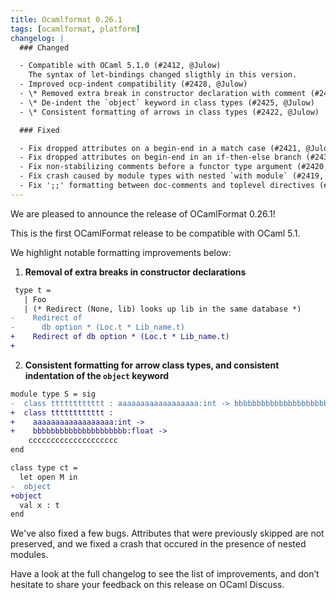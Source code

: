 ```yaml
---
title: Ocamlformat 0.26.1
tags: [ocamlformat, platform]
changelog: |
  ### Changed

  - Compatible with OCaml 5.1.0 (#2412, @Julow)
    The syntax of let-bindings changed sligthly in this version.
  - Improved ocp-indent compatibility (#2428, @Julow)
  - \* Removed extra break in constructor declaration with comment (#2429, @Julow)
  - \* De-indent the `object` keyword in class types (#2425, @Julow)
  - \* Consistent formatting of arrows in class types (#2422, @Julow)

  ### Fixed

  - Fix dropped attributes on a begin-end in a match case (#2421, @Julow)
  - Fix dropped attributes on begin-end in an if-then-else branch (#2436, @gpetiot)
  - Fix non-stabilizing comments before a functor type argument (#2420, @Julow)
  - Fix crash caused by module types with nested `with module` (#2419, @Julow)
  - Fix ';;' formatting between doc-comments and toplevel directives (#2432, @gpetiot)
---
```


We are pleased to announce the release of OCamlFormat 0.26.1!

This is the first OCamlFormat release to be compatible with OCaml 5.1.

We highlight notable formatting improvements below:

1. **Removal of extra breaks in constructor declarations**
  ```diff
   type t =                               
     | Foo
     | (* Redirect (None, lib) looks up lib in the same database *)
  -    Redirect of
  -      db option * (Loc.t * Lib_name.t)
  +    Redirect of db option * (Loc.t * Lib_name.t)
  +    
  ```

2. **Consistent formatting for arrow class types, and consistent indentation of the `object` keyword**
  ```diff
  module type S = sig                    
  -  class tttttttttttt : aaaaaaaaaaaaaaaaaa:int -> bbbbbbbbbbbbbbbbbbbbb:float ->
  +  class tttttttttttt :
  +    aaaaaaaaaaaaaaaaaa:int ->
  +    bbbbbbbbbbbbbbbbbbbbb:float ->
      cccccccccccccccccccc
  end

  class type ct =
    let open M in
  -  object
  +object
    val x : t
  end
  ```

We've also fixed a few bugs. Attributes that were previously skipped are not preserved, and we fixed a crash that occured in the presence of nested modules.

Have a look at the full changelog to see the list of improvements, and don’t hesitate to share your feedback on this release on OCaml Discuss.
